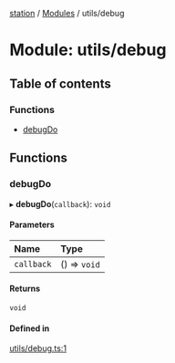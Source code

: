 [station](../README.md) / [Modules](../modules.md) / utils/debug

# Module: utils/debug

## Table of contents

### Functions

- [debugDo](utils_debug.md#debugdo)

## Functions

### debugDo

▸ **debugDo**(`callback`): `void`

#### Parameters

| Name | Type |
| :------ | :------ |
| `callback` | () => `void` |

#### Returns

`void`

#### Defined in

[utils/debug.ts:1](https://github.com/kiotosi/station/blob/4059bc9/utils/debug.ts#L1)
